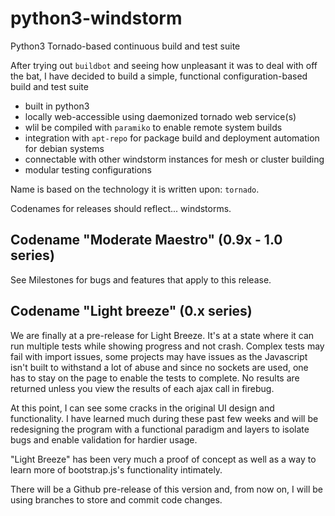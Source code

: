 # python3-windstorm
Python3 Tornado-based continuous build and test suite

After trying out `buildbot` and seeing how unpleasant it was to deal with off the bat, I have decided to build a simple, functional configuration-based build and test suite

* built in python3
* locally web-accessible using daemonized tornado web service(s)
* wlil be compiled with `paramiko` to enable remote system builds
* integration with `apt-repo` for package build and deployment automation for debian systems
* connectable with other windstorm instances for mesh or cluster building
* modular testing configurations

Name is based on the technology it is written upon: `tornado`.

Codenames for releases should reflect... windstorms.

## Codename "Moderate Maestro" (0.9x - 1.0 series)

See Milestones for bugs and features that apply to this release.

## Codename "Light breeze" (0.x series)

We are finally at a pre-release for Light Breeze. It's at a state where it can run
multiple tests while showing progress and not crash. Complex tests may fail with
import issues, some projects may have issues as the Javascript isn't built to
withstand a lot of abuse and since no sockets are used, one has to stay on the
page to enable the tests to complete. No results are returned unless you view the
results of each ajax call in firebug.


At this point, I can see some cracks in the original UI design and functionality.
I have learned much during these past few weeks and will be redesigning the program
with a functional paradigm and layers to isolate bugs and enable validation for hardier
usage.

"Light Breeze" has been very much a proof of concept as well as a way to learn more of
bootstrap.js's functionality intimately.

There will be a Github pre-release of this version and, from now on, I will be using branches
to store and commit code changes.
